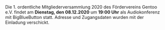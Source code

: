 <!--
.. title: Mitgliederversammlung 2020-12-08
.. slug: mitgliederversammlung-2020-12-08
.. date: 2020-11-03 21:50:00 UTC+02:00
.. tags: 
.. category: 
.. link: 
.. description: 
.. type: text
-->

Die 1. ordentliche Mitgliederversammlung 2020
des Fördervereins Gentoo e.V. findet
am **Dienstag, den 08.12.2020**
um **19:00 Uhr**
als Audiokonferenz mit BigBlueButton statt.
Adresse und Zugangsdaten wurden mit der Einladung verschickt.
